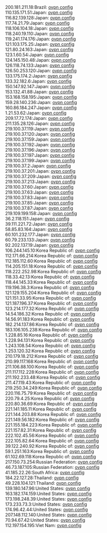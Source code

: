 200.181.211.18:Brazil: [ovpn config](vpn/200_181_211_18.ovpn)  
110.135.171.51:Japan: [ovpn config](vpn/110_135_171_51.ovpn)  
116.82.139.128:Japan: [ovpn config](vpn/116_82_139_128.ovpn)  
117.74.21.79:Japan: [ovpn config](vpn/117_74_21_79.ovpn)  
118.106.104.18:Japan: [ovpn config](vpn/118_106_104_18.ovpn)  
118.240.19.110:Japan: [ovpn config](vpn/118_240_19_110.ovpn)  
119.241.174.176:Japan: [ovpn config](vpn/119_241_174_176.ovpn)  
121.103.175.25:Japan: [ovpn config](vpn/121_103_175_25.ovpn)  
121.80.24.163:Japan: [ovpn config](vpn/121_80_24_163.ovpn)  
123.1.60.54:Japan: [ovpn config](vpn/123_1_60_54.ovpn)  
124.145.150.48:Japan: [ovpn config](vpn/124_145_150_48.ovpn)  
126.118.74.133:Japan: [ovpn config](vpn/126_118_74_133.ovpn)  
126.50.253.120:Japan: [ovpn config](vpn/126_50_253_120.ovpn)  
133.175.174.2:Japan: [ovpn config](vpn/133_175_174_2.ovpn)  
133.32.182.6:Japan: [ovpn config](vpn/133_32_182_6.ovpn)  
150.147.92.147:Japan: [ovpn config](vpn/150_147_92_147.ovpn)  
153.132.41.88:Japan: [ovpn config](vpn/153_132_41_88.ovpn)  
153.168.158.195:Japan: [ovpn config](vpn/153_168_158_195.ovpn)  
159.28.140.236:Japan: [ovpn config](vpn/159_28_140_236.ovpn)  
160.86.184.247:Japan: [ovpn config](vpn/160_86_184_247.ovpn)  
1.21.53.62:Japan: [ovpn config](vpn/1_21_53_62.ovpn)  
209.17.72.174:Japan: [ovpn config](vpn/209_17_72_174.ovpn)  
211.135.28.126:Japan: [ovpn config](vpn/211_135_28_126.ovpn)  
219.100.37.119:Japan: [ovpn config](vpn/219_100_37_119.ovpn)  
219.100.37.120:Japan: [ovpn config](vpn/219_100_37_120.ovpn)  
219.100.37.159:Japan: [ovpn config](vpn/219_100_37_159.ovpn)  
219.100.37.192:Japan: [ovpn config](vpn/219_100_37_192.ovpn)  
219.100.37.196:Japan: [ovpn config](vpn/219_100_37_196.ovpn)  
219.100.37.197:Japan: [ovpn config](vpn/219_100_37_197.ovpn)  
219.100.37.199:Japan: [ovpn config](vpn/219_100_37_199.ovpn)  
219.100.37.2:Japan: [ovpn config](vpn/219_100_37_2.ovpn)  
219.100.37.201:Japan: [ovpn config](vpn/219_100_37_201.ovpn)  
219.100.37.209:Japan: [ovpn config](vpn/219_100_37_209.ovpn)  
219.100.37.213:Japan: [ovpn config](vpn/219_100_37_213.ovpn)  
219.100.37.60:Japan: [ovpn config](vpn/219_100_37_60.ovpn)  
219.100.37.63:Japan: [ovpn config](vpn/219_100_37_63.ovpn)  
219.100.37.83:Japan: [ovpn config](vpn/219_100_37_83.ovpn)  
219.100.37.85:Japan: [ovpn config](vpn/219_100_37_85.ovpn)  
219.100.37.87:Japan: [ovpn config](vpn/219_100_37_87.ovpn)  
219.109.199.158:Japan: [ovpn config](vpn/219_109_199_158.ovpn)  
36.2.118.151:Japan: [ovpn config](vpn/36_2_118_151.ovpn)  
39.111.221.72:Japan: [ovpn config](vpn/39_111_221_72.ovpn)  
58.85.83.164:Japan: [ovpn config](vpn/58_85_83_164.ovpn)  
60.101.232.177:Japan: [ovpn config](vpn/60_101_232_177.ovpn)  
60.79.233.133:Japan: [ovpn config](vpn/60_79_233_133.ovpn)  
92.202.137.19:Japan: [ovpn config](vpn/92_202_137_19.ovpn)  
106.244.145.10:Korea Republic of: [ovpn config](vpn/106_244_145_10.ovpn)  
112.171.66.214:Korea Republic of: [ovpn config](vpn/112_171_66_214.ovpn)  
112.185.112.60:Korea Republic of: [ovpn config](vpn/112_185_112_60.ovpn)  
114.205.151.18:Korea Republic of: [ovpn config](vpn/114_205_151_18.ovpn)  
118.222.252.98:Korea Republic of: [ovpn config](vpn/118_222_252_98.ovpn)  
118.33.42.13:Korea Republic of: [ovpn config](vpn/118_33_42_13.ovpn)  
118.44.145.33:Korea Republic of: [ovpn config](vpn/118_44_145_33.ovpn)  
119.196.38.3:Korea Republic of: [ovpn config](vpn/119_196_38_3.ovpn)  
121.129.155.204:Korea Republic of: [ovpn config](vpn/121_129_155_204.ovpn)  
121.151.33.95:Korea Republic of: [ovpn config](vpn/121_151_33_95.ovpn)  
121.187.196.37:Korea Republic of: [ovpn config](vpn/121_187_196_37.ovpn)  
123.214.177.32:Korea Republic of: [ovpn config](vpn/123_214_177_32.ovpn)  
14.54.186.32:Korea Republic of: [ovpn config](vpn/14_54_186_32.ovpn)  
14.56.91.183:Korea Republic of: [ovpn config](vpn/14_56_91_183.ovpn)  
182.214.137.86:Korea Republic of: [ovpn config](vpn/182_214_137_86.ovpn)  
183.106.105.238:Korea Republic of: [ovpn config](vpn/183_106_105_238.ovpn)  
1.228.85.16:Korea Republic of: [ovpn config](vpn/1_228_85_16.ovpn)  
1.228.94.131:Korea Republic of: [ovpn config](vpn/1_228_94_131.ovpn)  
1.243.108.54:Korea Republic of: [ovpn config](vpn/1_243_108_54.ovpn)  
1.253.120.32:Korea Republic of: [ovpn config](vpn/1_253_120_32.ovpn)  
210.179.18.212:Korea Republic of: [ovpn config](vpn/210_179_18_212.ovpn)  
210.99.117.168:Korea Republic of: [ovpn config](vpn/210_99_117_168.ovpn)  
211.106.88.100:Korea Republic of: [ovpn config](vpn/211_106_88_100.ovpn)  
211.117.112.228:Korea Republic of: [ovpn config](vpn/211_117_112_228.ovpn)  
211.192.233.48:Korea Republic of: [ovpn config](vpn/211_192_233_48.ovpn)  
211.47.119.43:Korea Republic of: [ovpn config](vpn/211_47_119_43.ovpn)  
219.250.34.249:Korea Republic of: [ovpn config](vpn/219_250_34_249.ovpn)  
220.116.75.79:Korea Republic of: [ovpn config](vpn/220_116_75_79.ovpn)  
220.79.4.25:Korea Republic of: [ovpn config](vpn/220_79_4_25.ovpn)  
220.80.36.69:Korea Republic of: [ovpn config](vpn/220_80_36_69.ovpn)  
221.141.185.11:Korea Republic of: [ovpn config](vpn/221_141_185_11.ovpn)  
221.144.203.88:Korea Republic of: [ovpn config](vpn/221_144_203_88.ovpn)  
221.149.56.182:Korea Republic of: [ovpn config](vpn/221_149_56_182.ovpn)  
221.155.184.223:Korea Republic of: [ovpn config](vpn/221_155_184_223.ovpn)  
221.157.82.31:Korea Republic of: [ovpn config](vpn/221_157_82_31.ovpn)  
222.102.45.56:Korea Republic of: [ovpn config](vpn/222_102_45_56.ovpn)  
222.105.82.64:Korea Republic of: [ovpn config](vpn/222_105_82_64.ovpn)  
39.122.240.92:Korea Republic of: [ovpn config](vpn/39_122_240_92.ovpn)  
59.1.251.163:Korea Republic of: [ovpn config](vpn/59_1_251_163.ovpn)  
61.102.69.118:Korea Republic of: [ovpn config](vpn/61_102_69_118.ovpn)  
217.150.73.254:Russian Federation: [ovpn config](vpn/217_150_73_254.ovpn)  
46.73.187.105:Russian Federation: [ovpn config](vpn/46_73_187_105.ovpn)  
41.185.22.26:South Africa: [ovpn config](vpn/41_185_22_26.ovpn)  
184.22.127.28:Thailand: [ovpn config](vpn/184_22_127_28.ovpn)  
49.228.104.121:Thailand: [ovpn config](vpn/49_228_104_121.ovpn)  
139.180.147.96:United States: [ovpn config](vpn/139_180_147_96.ovpn)  
163.182.174.159:United States: [ovpn config](vpn/163_182_174_159.ovpn)  
173.198.248.39:United States: [ovpn config](vpn/173_198_248_39.ovpn)  
173.233.73.3:United States: [ovpn config](vpn/173_233_73_3.ovpn)  
174.96.42.44:United States: [ovpn config](vpn/174_96_42_44.ovpn)  
207.148.112.140:United States: [ovpn config](vpn/207_148_112_140.ovpn)  
70.94.67.42:United States: [ovpn config](vpn/70_94_67_42.ovpn)  
112.197.154.195:Viet Nam: [ovpn config](vpn/112_197_154_195.ovpn)  
